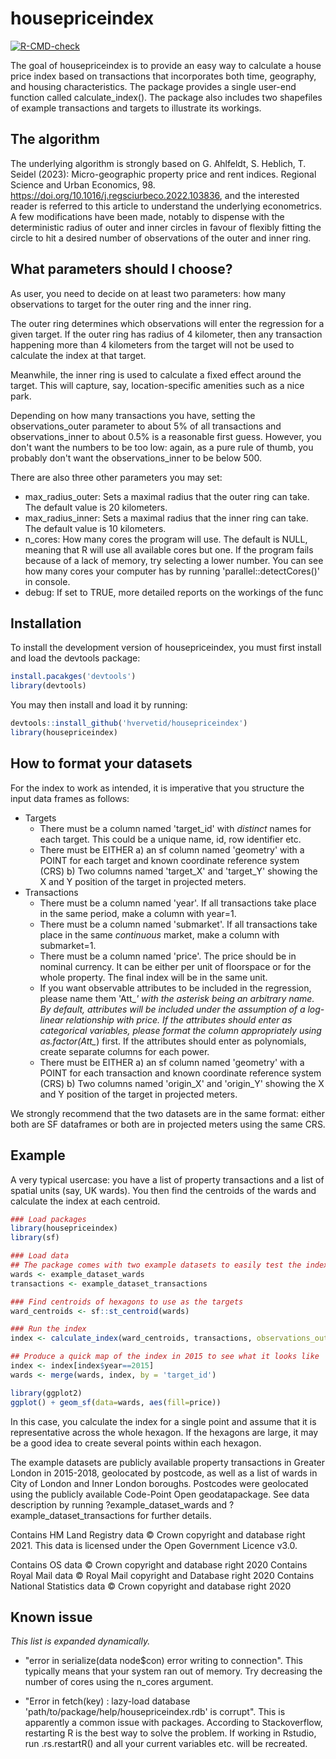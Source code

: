 
# housepriceindex

<!-- badges: start -->
[![R-CMD-check](https://github.com/hvervetid/housepriceindex/actions/workflows/R-CMD-check.yaml/badge.svg)](https://github.com/hvervetid/housepriceindex/actions/workflows/R-CMD-check.yaml)
<!-- badges: end -->

The goal of housepriceindex is to provide an easy way to calculate a house price index based on transactions that incorporates both time, geography, and housing characteristics. The package provides a single user-end function called calculate_index(). The package also includes two shapefiles of example transactions and targets to illustrate its workings.

## The algorithm
The underlying algorithm is strongly based on G. Ahlfeldt, S. Heblich, T. Seidel (2023): Micro-geographic property price and rent indices. Regional Science and Urban Economics, 98. https://doi.org/10.1016/j.regsciurbeco.2022.103836, and the interested reader is referred to this article to understand the underlying econometrics. A few modifications have been made, notably to dispense with the deterministic radius of outer and inner circles in favour of flexibly fitting the circle to hit a desired number of observations of the outer and inner ring. 

## What parameters should I choose? 
As user, you need to decide on at least two parameters: how many observations to target for the outer ring and the inner ring.

The outer ring determines which observations will enter the regression for a given target. If the outer ring has radius of 4 kilometer, then any transaction happening more than 4 kilometers from the target will not be used to calculate the index at that target.

Meanwhile, the inner ring is used to calculate a fixed effect around the target. This will capture, say, location-specific amenities such as a nice park. 

Depending on how many transactions you have, setting the observations_outer parameter to about 5% of all transactions and observations_inner to about 0.5% is a reasonable first guess. However, you don't want the numbers to be too low: again, as a pure rule of thumb, you probably don't want the observations_inner to be below 500. 

There are also three other parameters you may set: 
* max_radius_outer: Sets a maximal radius that the outer ring can take. The default value is 20 kilometers. 
* max_radius_inner: Sets a maximal radius that the inner ring can take. The default value is 10 kilometers. 
* n_cores: How many cores the program will use. The default is NULL, meaning that R will use all available cores but one. If the program fails because of a lack of memory, try selecting a lower number. You can see how many cores your computer has by running 'parallel::detectCores()' in console. 
* debug: If set to TRUE, more detailed reports on the workings of the func



## Installation
To install the development version of housepriceindex, you must first install and load the devtools package:

``` r
install.pacakges('devtools')
library(devtools)
```
You may then install and load it by running:
``` r
devtools::install_github('hvervetid/housepriceindex')
library(housepriceindex)
```

## How to format your datasets 

For the index to work as intended, it is imperative that you structure the input data frames as follows: 
* Targets
    * There must be a column named 'target_id' with *distinct* names for each target. This could be a unique name, id, row identifier etc.
    * There must be EITHER 
        a) an sf column named 'geometry' with a POINT for each target and known coordinate reference system (CRS)
        b) Two columns named 'target_X' and 'target_Y' showing the X and Y position of the target in projected meters. 
* Transactions
    * There must be a column named 'year'. If all transactions take place in the same period, make a column with year=1.
    * There must be a column named 'submarket'. If all transactions take place in the same *continuous* market, make a column with submarket=1. 
    * There must be a column named 'price'. The price should be in nominal currency. It can be either per unit of floorspace or for the whole property. The final index will be in the same unit. 
    * If you want observable attributes to be included in the regression, please name them 'Att_*' with the asterisk being an arbitrary name. By default, attributes will be included under the assumption of a log-linear relationship with price. If the attributes should enter as categorical variables, please format the column appropriately using as.factor(Att_*) first. If the attributes should enter as polynomials, create separate columns for each power. 
    * There must be EITHER 
        a) an sf column named 'geometry' with a POINT for each transaction and known coordinate reference system (CRS)
        b) Two columns named 'origin_X' and 'origin_Y' showing the X and Y position of the target in projected meters. 
    
We strongly recommend that the two datasets are in the same format: either both are SF dataframes or both are in projected meters using the same CRS. 

## Example

A very typical usercase: you have a list of property transactions and a list of spatial units (say, UK wards).
You then find the centroids of the wards and calculate the index at each centroid. 


``` r
### Load packages 
library(housepriceindex)
library(sf)

### Load data
## The package comes with two example datasets to easily test the index:
wards <- example_dataset_wards   
transactions <- example_dataset_transactions

### Find centroids of hexagons to use as the targets
ward_centroids <- sf::st_centroid(wards)

### Run the index 
index <- calculate_index(ward_centroids, transactions, observations_outer = 5000, observations_inner = 500)

## Produce a quick map of the index in 2015 to see what it looks like 
index <- index[index$year==2015]
wards <- merge(wards, index, by = 'target_id')

library(ggplot2)
ggplot() + geom_sf(data=wards, aes(fill=price))
```
In this case, you calculate the index for a single point and assume that it is representative across the whole hexagon. If the hexagons are large, it may be a good idea to create several points within each hexagon. 

The example datasets are publicly available property transactions in Greater London in 2015-2018, geolocated by postcode, as well as a list of wards in City of London and Inner London boroughs. Postcodes were geolocated using the publicly available Code-Point Open geodatapackage. See data description by running ?example_dataset_wards and ?example_dataset_transactions for further details.  

Contains HM Land Registry data © Crown copyright and database right 2021. This data is licensed under the Open Government Licence v3.0. 

Contains OS data © Crown copyright and database right 2020 Contains Royal Mail data © Royal Mail copyright and Database right 2020 Contains National Statistics data © Crown copyright and database right 2020

## Known issue

*This list is expanded dynamically.*

* "error in serialize(data node$con) error writing to connection". This typically means that your system ran out of memory. Try decreasing the number of cores using the n_cores argument. 

* "Error in fetch(key) : lazy-load database 'path/to/package/help/housepriceindex.rdb' is corrupt". This is apparently a common issue with packages. According to Stackoverflow, restarting R is the best way to solve the problem. If working in Rstudio, run .rs.restartR() and all your current variables etc. will be recreated. 
